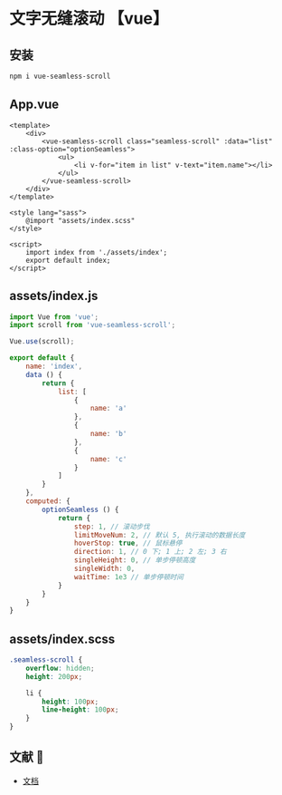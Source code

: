 # 文字无缝滚动 【vue】

## 安装
```bash
npm i vue-seamless-scroll
```

## App.vue
```vue
<template>
	<div>
		<vue-seamless-scroll class="seamless-scroll" :data="list" :class-option="optionSeamless">
			<ul>
				<li v-for="item in list" v-text="item.name"></li>
			</ul>
		</vue-seamless-scroll>
	</div>
</template>

<style lang="sass">
	@import "assets/index.scss"
</style>

<script>
	import index from './assets/index';
	export default index;
</script>
```

## assets/index.js
```js
import Vue from 'vue';
import scroll from 'vue-seamless-scroll';

Vue.use(scroll);

export default {
	name: 'index',
	data () {
		return {
			list: [
				{
					name: 'a'
				},
				{
					name: 'b'
				},
				{
					name: 'c'
				}
			]
		}
	},
	computed: {
		optionSeamless () {
			return {
				step: 1, // 滚动步伐
				limitMoveNum: 2, // 默认 5, 执行滚动的数据长度
				hoverStop: true, // 鼠标悬停
				direction: 1, // 0 下; 1 上; 2 左; 3 右
				singleHeight: 0, // 单步停顿高度
				singleWidth: 0,
				waitTime: 1e3 // 单步停顿时间
			}
		}
	}
}
```

## assets/index.scss
```scss
.seamless-scroll {
	overflow: hidden;
	height: 200px;

	li {
		height: 100px;
		line-height: 100px;
	}
}
```

## 文献 🎨
* [文档](https://gitcode.net/mirrors/chenxuan0000/vue-seamless-scroll?utm_source=csdn_github_accelerator)
